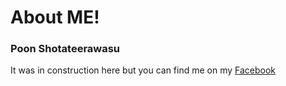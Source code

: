 # About ME!
### Poon Shotateerawasu
  It was in construction here but you can find me on my [Facebook](https://www.facebook.com/PoonShotateerawasu)
